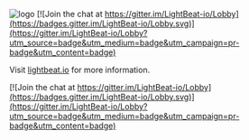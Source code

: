 ![logo](https://lightbeat.io/images/banner.png)
[![Join the chat at https://gitter.im/LightBeat-io/Lobby](https://badges.gitter.im/LightBeat-io/Lobby.svg)](https://gitter.im/LightBeat-io/Lobby?utm_source=badge&utm_medium=badge&utm_campaign=pr-badge&utm_content=badge)

Visit [lightbeat.io](https://lightbeat.io) for more information.

[![Join the chat at https://gitter.im/LightBeat-io/Lobby](https://badges.gitter.im/LightBeat-io/Lobby.svg)](https://gitter.im/LightBeat-io/Lobby?utm_source=badge&utm_medium=badge&utm_campaign=pr-badge&utm_content=badge)
